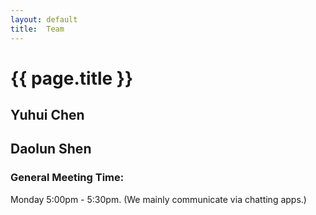 ```yaml
---
layout: default
title:  Team
---
```


# {{ page.title }}


## Yuhui Chen

## Daolun Shen

### General Meeting Time:
Monday 5:00pm - 5:30pm. 
(We mainly communicate via chatting apps.)
